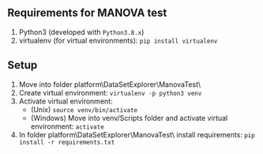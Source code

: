 ## Requirements for MANOVA test
1. Python3 (developed with `Python3.8.x`)
2. virtualenv (for virtual environments): `pip install virtualenv`

## Setup
1. Move into folder platform\DataSetExplorer\ManovaTest\
2. Create virtual environment: `virtualenv -p python3 venv`
3. Activate virtual environment:
   - (Unix) `source venv/bin/activate`
   - (Windows) Move into venv/Scripts folder and activate virtual environment: `activate`
4. In folder platform\DataSetExplorer\ManovaTest\ install requirements: `pip install -r requirements.txt`
